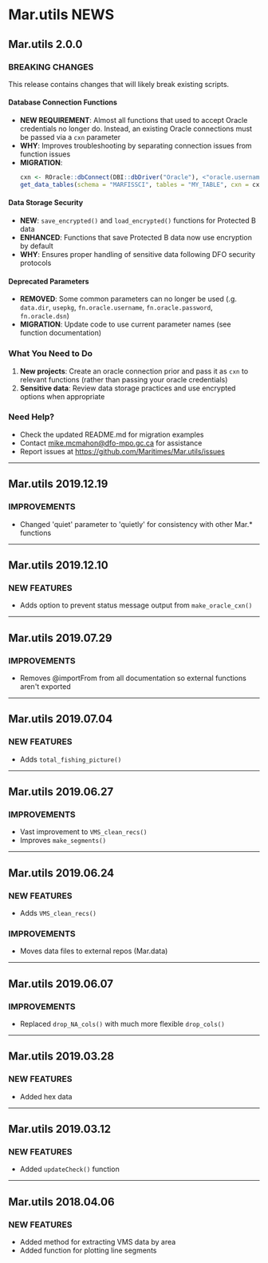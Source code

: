 # Mar.utils NEWS

## Mar.utils 2.0.0

### BREAKING CHANGES

This release contains changes that will likely break existing scripts.

#### Database Connection Functions

* **NEW REQUIREMENT**: Almost all functions that used to accept Oracle credentials no longer do.  Instead, an existing Oracle connections must be passed via a `cxn` parameter
* **WHY**: Improves troubleshooting by separating connection issues from function issues
* **MIGRATION**: 
  ```r
  cxn <- ROracle::dbConnect(DBI::dbDriver("Oracle"), <"oracle.username">", <"oracle.password">", "PTRAN")
  get_data_tables(schema = "MARFISSCI", tables = "MY_TABLE", cxn = cxn)
  ```

#### Data Storage Security

* **NEW**: `save_encrypted()` and `load_encrypted()` functions for Protected B data
* **ENHANCED**: Functions that save Protected B data now use encryption by default
* **WHY**: Ensures proper handling of sensitive data following DFO security protocols

#### Deprecated Parameters

* **REMOVED**: Some common parameters can no longer be used (.g. `data.dir`, `usepkg`, `fn.oracle.username`, `fn.oracle.password`, `fn.oracle.dsn`)
* **MIGRATION**: Update code to use current parameter names (see function documentation)

### What You Need to Do

1. **New projects**: Create an oracle connection prior and pass it as `cxn` to relevant functions (rather than passing your oracle credentials)
2. **Sensitive data**: Review data storage practices and use encrypted options when appropriate

### Need Help?

* Check the updated README.md for migration examples
* Contact mike.mcmahon@dfo-mpo.gc.ca for assistance
* Report issues at https://github.com/Maritimes/Mar.utils/issues

---

## Mar.utils 2019.12.19

### IMPROVEMENTS

* Changed 'quiet' parameter to 'quietly' for consistency with other Mar.* functions

---

## Mar.utils 2019.12.10

### NEW FEATURES

* Adds option to prevent status message output from `make_oracle_cxn()`

---

## Mar.utils 2019.07.29

### IMPROVEMENTS

* Removes @importFrom from all documentation so external functions aren't exported

---

## Mar.utils 2019.07.04

### NEW FEATURES

* Adds `total_fishing_picture()`

---

## Mar.utils 2019.06.27

### IMPROVEMENTS

* Vast improvement to `VMS_clean_recs()`
* Improves `make_segments()`

---

## Mar.utils 2019.06.24

### NEW FEATURES

* Adds `VMS_clean_recs()`

### IMPROVEMENTS

* Moves data files to external repos (Mar.data)

---

## Mar.utils 2019.06.07

### IMPROVEMENTS

* Replaced `drop_NA_cols()` with much more flexible `drop_cols()`

---

## Mar.utils 2019.03.28

### NEW FEATURES

* Added hex data

---

## Mar.utils 2019.03.12

### NEW FEATURES

* Added `updateCheck()` function

---

## Mar.utils 2018.04.06

### NEW FEATURES

* Added method for extracting VMS data by area
* Added function for plotting line segments